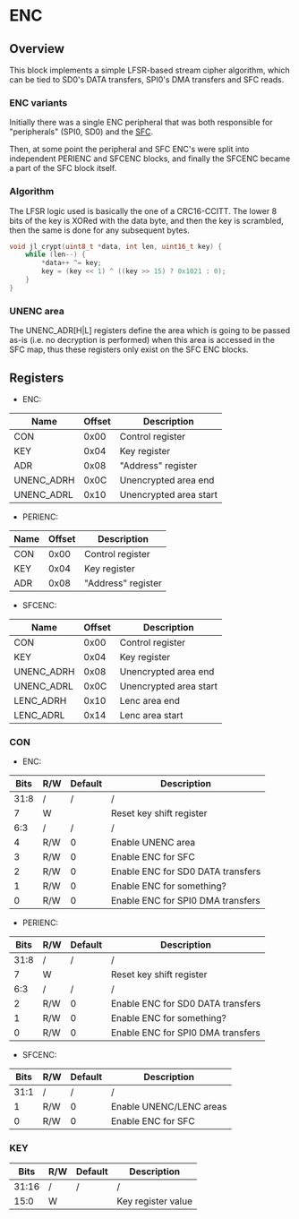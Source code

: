 # ENC

## Overview

This block implements a simple LFSR-based stream cipher algorithm,
which can be tied to SD0's DATA transfers, SPI0's DMA transfers and SFC reads.

### ENC variants

Initially there was a single ENC peripheral that was both responsible for "peripherals" (SPI0, SD0) and the [SFC](sfc.md).

Then, at some point the peripheral and SFC ENC's were split into independent PERIENC and SFCENC blocks,
and finally the SFCENC became a part of the SFC block itself.

### Algorithm

The LFSR logic used is basically the one of a CRC16-CCITT.
The lower 8 bits of the key is XORed with the data byte, and then the key is scrambled,
then the same is done for any subsequent bytes.

```c
void jl_crypt(uint8_t *data, int len, uint16_t key) {
    while (len--) {
        *data++ ^= key;
        key = (key << 1) ^ ((key >> 15) ? 0x1021 : 0);
    }
}
```

### UNENC area

The UNENC_ADR[H|L] registers define the area which is going to be passed as-is (i.e. no decryption is performed)
when this area is accessed in the SFC map, thus these registers only exist on the SFC ENC blocks.

## Registers

- ENC:

| Name       | Offset | Description            |
|------------|--------|------------------------|
| CON        | 0x00   | Control register       |
| KEY        | 0x04   | Key register           |
| ADR        | 0x08   | "Address" register     |
| UNENC_ADRH | 0x0C   | Unencrypted area end   |
| UNENC_ADRL | 0x10   | Unencrypted area start |

- PERIENC:

| Name     | Offset | Description        |
|----------|--------|--------------------|
| CON      | 0x00   | Control register   |
| KEY      | 0x04   | Key register       |
| ADR      | 0x08   | "Address" register |

- SFCENC:

| Name       | Offset | Description            |
|------------|--------|------------------------|
| CON        | 0x00   | Control register       |
| KEY        | 0x04   | Key register           |
| UNENC_ADRH | 0x08   | Unencrypted area end   |
| UNENC_ADRL | 0x0C   | Unencrypted area start |
| LENC_ADRH  | 0x10   | Lenc area end          |
| LENC_ADRL  | 0x14   | Lenc area start        |

### CON

- ENC:

| Bits  | R/W | Default | Description                                          |
|-------|-----|---------|------------------------------------------------------|
| 31:8  | /   | /       | /                                                    |
| 7     | W   |         | Reset key shift register                             |
| 6:3   | /   | /       | /                                                    |
| 4     | R/W | 0       | Enable UNENC area                                    |
| 3     | R/W | 0       | Enable ENC for SFC                                   |
| 2     | R/W | 0       | Enable ENC for SD0 DATA transfers                    |
| 1     | R/W | 0       | Enable ENC for something?                            |
| 0     | R/W | 0       | Enable ENC for SPI0 DMA transfers                    |

- PERIENC:

| Bits  | R/W | Default | Description                                          |
|-------|-----|---------|------------------------------------------------------|
| 31:8  | /   | /       | /                                                    |
| 7     | W   |         | Reset key shift register                             |
| 6:3   | /   | /       | /                                                    |
| 2     | R/W | 0       | Enable ENC for SD0 DATA transfers                    |
| 1     | R/W | 0       | Enable ENC for something?                            |
| 0     | R/W | 0       | Enable ENC for SPI0 DMA transfers                    |

- SFCENC:

| Bits  | R/W | Default | Description                                          |
|-------|-----|---------|------------------------------------------------------|
| 31:1  | /   | /       | /                                                    |
| 1     | R/W | 0       | Enable UNENC/LENC areas                              |
| 0     | R/W | 0       | Enable ENC for SFC                                   |

### KEY

| Bits  | R/W | Default | Description                                          |
|-------|-----|---------|------------------------------------------------------|
| 31:16 | /   | /       | /                                                    |
| 15:0  | W   |         | Key register value                                   |
